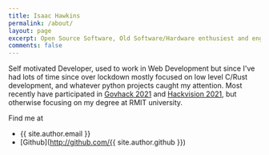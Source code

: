 ```yaml
---
title: Isaac Hawkins
permalink: /about/
layout: page
excerpt: Open Source Software, Old Software/Hardware enthusiest and engrossed in many subjects related to hardware, software, and beyond. 
comments: false
---
```

  Self motivated Developer, used to work in Web Development but since I've had lots of time since over lockdown mostly focused on low level C/Rust development, and whatever python projects caught my attention. Most recently have participated in [Govhack 2021](https://hackerspace.govhack.org/projects/matchy_matchy) and [Hackvision 2021](https://devpost.com/software/greensnap-j81rc3), but otherwise focusing on my degree at RMIT university.

  Find me at
- {{ site.author.email }}
- [Github](http://github.com/{{ site.author.github }})
